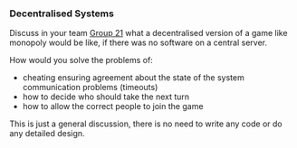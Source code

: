 

### Decentralised Systems

Discuss in your team [Group 21](https://airtable.com/shr4M1HXv2q6UseN4/tblotSYReEmIuugYo) what a decentralised version of a game like monopoly would be
like, if there was no software on a central server.

How would you solve the problems of:

- cheating ensuring agreement about the state of the system communication problems (timeouts)
- how to decide who should take the next turn
- how to allow the correct people to join the game

This is just a general discussion, there is no need to write any code or do any detailed design.

